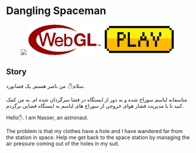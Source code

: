 
# Dangling Spaceman

<center>

<img src="https://s.cafebazaar.ir/images/icons/com.DefaultCompany.DanglingSpaceMan-f0dc065e-71bf-4ead-8ef8-49e0202184a3_128x128.png?x-img=v1/format,type_webp,lossless_true/resize,h_128,w_128,lossless_true" width="200px" >
</img>

<img src="./webgl.png" width="200px" class="center">


</img>
<a href="https://pishik-games.github.io/DanglingSpaceman/" target="_blank">
<img src="./Play.png"  width="200px"> 
</a> 

</center>

## Story

سلام✋. من ناصر هستم, یک فضانورد.

متاسفانه لباسم سوراخ شده و به دور از ایستگاه در فضا سرگردان شده ام. به من کمک کنید تا با مدیریت فشار هوای خروجی از سوراخ های لباسم به ایستگاه فضایی برگردم.

Hello✋. I am Nasser, an astronaut.

The problem is that my clothes have a hole and I have wandered far from the station in space. Help me get back to the space station by managing the air pressure coming out of the holes in my suit.
